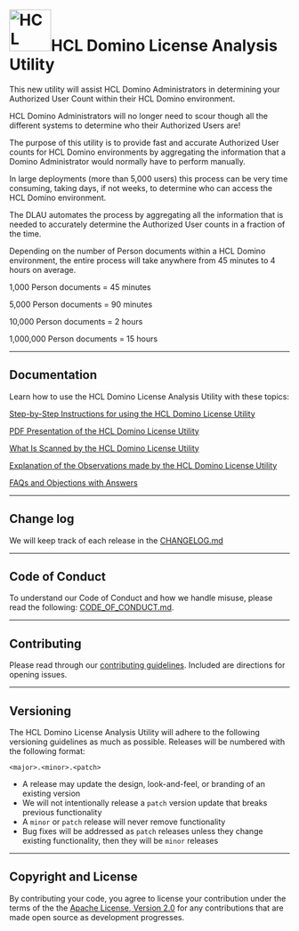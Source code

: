 <h1><img src="https://www.hcltechsw.com/wps/wcm/connect/30a9835c-7d44-4b53-8302-9357b6e41b65/HCL+Domino_Color_Icon_300.png?MOD=AJPERES&CACHEID=ROOTWORKSPACE-30a9835c-7d44-4b53-8302-9357b6e41b65-o8PYNwY" alt="HCL Domino" width="75px;">HCL Domino License Analysis Utility</h1>

This new utility will assist HCL Domino Administrators in determining your Authorized User Count within their HCL Domino environment.

HCL Domino Administrators will no longer need to scour though all the different systems to determine who their Authorized Users are!

The purpose of this utility is to provide fast and accurate Authorized User counts for HCL Domino environments by aggregating the information that a Domino Administrator would normally have to perform manually.

In large deployments (more than 5,000 users) this process can be very time consuming, taking days, if not weeks, to determine who can access the HCL Domino environment.

The DLAU automates the process by aggregating all the information that is needed to accurately determine the Authorized User counts in a fraction of the time.

Depending on the number of Person documents within a HCL Domino environment, the entire process will take anywhere from 45 minutes to 4 hours on average.

1,000 Person documents = 45 minutes

5,000 Person documents = 90 minutes

10,000 Person documents = 2 hours

1,000,000 Person documents = 15 hours

___
## Documentation

Learn how to use the HCL Domino License Analysis Utility with these topics:

[Step-by-Step Instructions for using the HCL Domino License Utility](..//main/Documentation/Instructions.md)

[PDF Presentation of the HCL Domino License Utility](..//main/Documentation/HCL%20Domino%20License%20Analysis%20Utility%20-%20What%20Is%20It.pdf)

[What Is Scanned by the HCL Domino License Utility](..//main/Documentation/What%20Is%20Scanned.md)

[Explanation of the Observations made by the HCL Domino License Utility](..//main/Documentation/Observations%20Explained.md)

[FAQs and Objections with Answers](..//main/Documentation/FAQs%20and%20Objections%20with%20Answers.md)

___
## Change log

We will keep track of each release in the [CHANGELOG.md](./CHANGELOG.md)

___
## Code of Conduct

To understand our Code of Conduct and how we handle misuse, please read the following:
[CODE_OF_CONDUCT.md](./CODE_OF_CONDUCT.md).

___
## Contributing

Please read through our [contributing guidelines](./CONTRIBUTING.md).  Included are directions for opening issues.

___
## Versioning

The HCL Domino License Analysis Utility will adhere to the following versioning guidelines as much as possible. Releases will be numbered with the following format:

`<major>.<minor>.<patch>`

* A release may update the design, look-and-feel, or branding of an existing version
* We will not intentionally release a `patch` version update that breaks previous functionality
* A `minor` or `patch` release will never remove functionality
* Bug fixes will be addressed as `patch` releases unless they change existing functionality, then they will be `minor` releases

___
## Copyright and License
By contributing your code, you agree to license your contribution under the terms of the the [Apache License, Version 2.0](https://www.apache.org/licenses/LICENSE-2.0) for any contributions that are made open source as development progresses.
